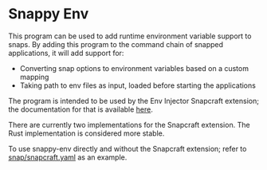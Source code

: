 # Snappy Env

This program can be used to add runtime environment variable support to snaps. 
By adding this program to the command chain of snapped applications, it will add support for:
- Converting snap options to environment variables based on a custom mapping
- Taking path to env files as input, loaded before starting the applications

The program is intended to be used by the Env Injector Snapcraft extension; the documentation for that is available [here](https://forum.snapcraft.io/t/the-env-injector-extension/41477).

There are currently two implementations for the Snapcraft extension. The Rust implementation is considered more stable.

To use snappy-env directly and without the Snapcraft extension; refer to [snap/snapcraft.yaml](snap/snapcraft.yaml) as an example.
